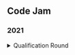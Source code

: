 ## Code Jam

### 2021

<details>
<summary>Qualification Round</summary>

| Problem | Solved | Description |
| --- | --- | --- |
| Reversort | :heavy_check_mark: | abc |
| Moons and Umbrellas | :heavy_check_mark::heavy_check_mark: | a |
| Reversort Engineering | :heavy_check_mark::heavy_check_mark: | abc |
| Median Sort | :x::x: | abc |
| Cheating Detection | :x::x: | abc |

</details>
